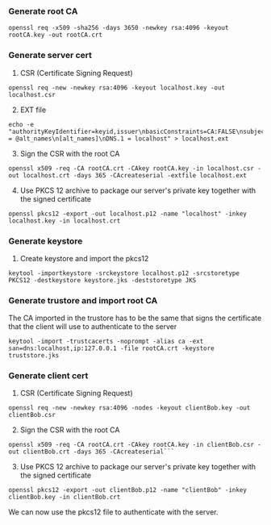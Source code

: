 ### Generate root CA
```shell
openssl req -x509 -sha256 -days 3650 -newkey rsa:4096 -keyout rootCA.key -out rootCA.crt
```

### Generate server cert
1. CSR (Certificate Signing Request)
```shell
openssl req -new -newkey rsa:4096 -keyout localhost.key -out localhost.csr
```

2. EXT file
```shell
echo -e "authorityKeyIdentifier=keyid,issuer\nbasicConstraints=CA:FALSE\nsubjectAltName = @alt_names\n[alt_names]\nDNS.1 = localhost" > localhost.ext
```

3. Sign the CSR with the root CA
```shell
openssl x509 -req -CA rootCA.crt -CAkey rootCA.key -in localhost.csr -out localhost.crt -days 365 -CAcreateserial -extfile localhost.ext
```

4. Use PKCS 12 archive to package our server's private key together with the signed certificate
```shell
openssl pkcs12 -export -out localhost.p12 -name "localhost" -inkey localhost.key -in localhost.crt
```

### Generate keystore
1. Create keystore and import the pkcs12
```shell
keytool -importkeystore -srckeystore localhost.p12 -srcstoretype PKCS12 -destkeystore keystore.jks -deststoretype JKS
```

### Generate trustore and import root CA
The CA imported in the trustore has to be the same that signs the certificate that the client will use to authenticate to the server
```shell
keytool -import -trustcacerts -noprompt -alias ca -ext san=dns:localhost,ip:127.0.0.1 -file rootCA.crt -keystore truststore.jks
```

### Generate client cert
1. CSR (Certificate Signing Request)
```shell
openssl req -new -newkey rsa:4096 -nodes -keyout clientBob.key -out clientBob.csr
```

2. Sign the CSR with the root CA
```shell
openssl x509 -req -CA rootCA.crt -CAkey rootCA.key -in clientBob.csr -out clientBob.crt -days 365 -CAcreateserial```
```

3. Use PKCS 12 archive to package our server's private key together with the signed certificate
```shell
openssl pkcs12 -export -out clientBob.p12 -name "clientBob" -inkey clientBob.key -in clientBob.crt
```
We can now use the pkcs12 file to authenticate with the server.
